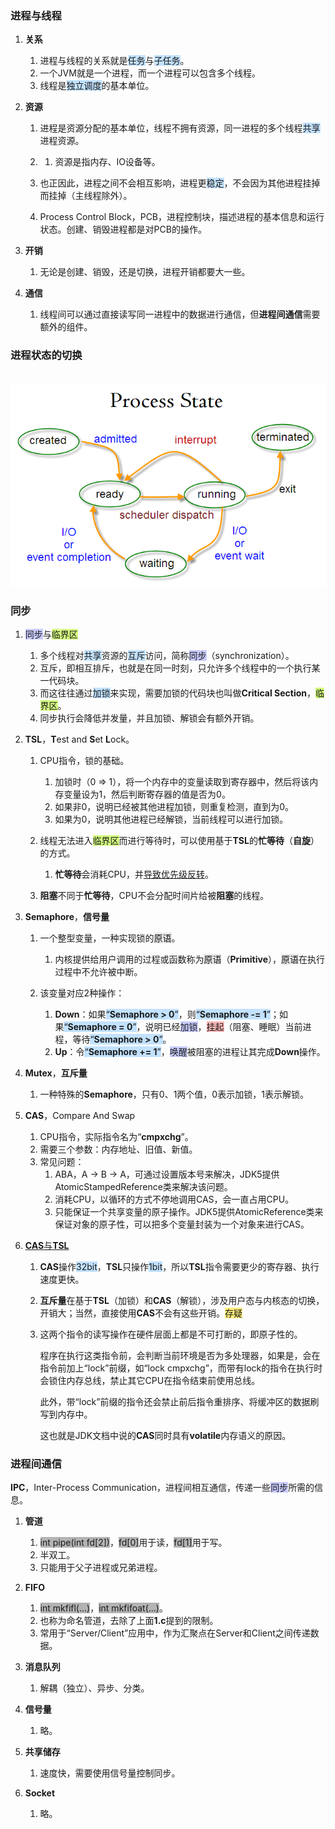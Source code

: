 ### 进程与线程

1. **关系**

   1. 进程与线程的关系就是<span style=background:#c2e2ff>任务</span>与<span style=background:#c2e2ff>子任务</span>。
   2. 一个JVM就是一个进程，而一个进程可以包含多个线程。
   3. 线程是<span style=background:#c2e2ff>独立调度</span>的基本单位。

2. **资源**

   1. 进程是资源分配的基本单位，线程不拥有资源，同一进程的多个线程<span style=background:#c2e2ff>共享</span>进程资源。
   2. 1. 资源是指内存、IO设备等。

   3. 也正因此，进程之间不会相互影响，进程更<span style=background:#c2e2ff>稳定</span>，不会因为其他进程挂掉而挂掉（主线程除外）。

   4. Process Control Block，PCB，进程控制块，描述进程的基本信息和运行状态。创建、销毁进程都是对PCB的操作。

3. **开销**

   1. 无论是创建、销毁，还是切换，进程开销都要大一些。

4. **通信**

   1. 线程间可以通过直接读写同一进程中的数据进行通信，但**进程间通信**需要额外的组件。




### 进程状态的切换

​    ![0](../images/2/process-state.png)

### 同步

1. <span style=background:#c9ccff>同步</span>与<span style=background:#d4fe7f>临界区</span>

   1. 多个线程对<span style=background:#c2e2ff>共享</span>资源的<span style=background:#c2e2ff>互斥</span>访问，简称<span style=background:#c9ccff>同步</span>（synchronization）。
   2. 互斥，即相互排斥，也就是在同一时刻，只允许多个线程中的一个执行某一代码块。
   3. 而这往往通过<span style=background:#c2e2ff>加锁</span>来实现，需要加锁的代码块也叫做**Critical Section**，<span style=background:#d4fe7f>临界区</span>。
   4. 同步执行会降低并发量，并且加锁、解锁会有额外开销。
2. **TSL**，**T**est and **S**et **L**ock。

   1. CPU指令，锁的基础。
      1. 加锁时（0 => 1），将一个内存中的变量读取到寄存器中，然后将该内存变量设为1，然后判断寄存器的值是否为0。
      2. 如果非0，说明已经被其他进程加锁，则重复检测，直到为0。
      3. 如果为0，说明其他进程已经解锁，当前线程可以进行加锁。

   3. 线程无法进入<span style=background:#d4fe7f>临界区</span>而进行等待时，可以使用基于**TSL**的**忙等待**（**自旋**）的方式。

      1. **忙等待**会消耗CPU，并[导致优先级反转](https://www.beanlam.me/2018/sync-primitive/)。
   2. **阻塞**不同于**忙等待**，CPU不会分配时间片给被**阻塞**的线程。
3. **Semaphore**，**信号量**

   1. 一个整型变量，一种实现锁的<span style=background:#e6e6e6>原语</span>。
      1. 内核提供给用户调用的过程或函数称为<span style=background:#e6e6e6>原语</span>（**Primitive**），<span style=background:#e6e6e6>原语</span>在执行过程中不允许被中断。

   2. 该变量对应2种操作：

      1. **Down**：如果<span style=background:#c2e2ff>“**Semaphore > 0**”</span>，则<span style=background:#c2e2ff>“**Semaphore -= 1**”</span>；如果<span style=background:#c2e2ff>“**Semaphore = 0**”</span>，说明已经<span style=background:#c9ccff>加锁</span>，<span style=background:#ffb8b8>挂起</span>（阻塞、睡眠）当前进程，等待<span style=background:#c2e2ff>“**Semaphore > 0**”</span>。
      2. **Up**：令<span style=background:#c2e2ff>“**Semaphore += 1**”</span>，<span style=background:#c9ccff>唤醒</span>被阻塞的进程让其完成**Down**操作。
4. **Mutex**，**互斥量**

   1. 一种特殊的**Semaphore**，只有0、1两个值，0表示加锁，1表示解锁。
5. **CAS**，Compare And Swap

   1. CPU指令，实际指令名为“**cmpxchg**”。
   2. 需要三个参数：内存地址、旧值、新值。
   3. 常见问题：
      1. ABA，A -> B -> A，可通过设置版本号来解决，JDK5提供AtomicStampedReference类来解决该问题。
      2. 消耗CPU，以循环的方式不停地调用CAS，会一直占用CPU。
      3. 只能保证一个共享变量的原子操作。JDK5提供AtomicReference类来保证对象的原子性，可以把多个变量封装为一个对象来进行CAS。
6. [**CAS**与**TSL**](https://blog.csdn.net/Saintyyu/article/details/103428007)
   1. **CAS**操作<span style=background:#c2e2ff>32bit</span>，**TSL**只操作<span style=background:#c2e2ff>1bit</span>，所以**TSL**指令需要更少的寄存器、执行速度更快。

   2. **互斥量**在基于**TSL**（加锁）和**CAS**（解锁），涉及用户态与内核态的切换，开销大；当然，直接使用**CAS**不会有这些开销。<span style=background:#ffee7c>存疑</span>

   3. 这两个指令的读写操作在硬件层面上都是不可打断的，即原子性的。

      程序在执行这类指令前，会判断当前环境是否为多处理器，如果是，会在指令前加上“lock”前缀，如“lock cmpxchg”，而带有lock的指令在执行时会锁住内存总线，禁止其它CPU在指令结束前使用总线。

      此外，带“lock”前缀的指令还会禁止前后指令重排序、将缓冲区的数据刷写到内存中。

      这也就是JDK文档中说的**CAS**同时具有**volatile**内存语义的原因。



### 进程间通信

**IPC**，Inter-Process Communication，进程间相互通信，传递一些<span style=background:#c9ccff>同步</span>所需的信息。

1. **管道**
   1. <span style=background:#b3b3b3>int pipe(int fd[2])</span>，<span style=background:#b3b3b3>fd[0]</span>用于读，<span style=background:#b3b3b3>fd[1]</span>用于写。
   2. 半双工。
   3. 只能用于父子进程或兄弟进程。
   
2. **FIFO**
   1. <span style=background:#b3b3b3>int mkfifl(...)</span>，<span style=background:#b3b3b3>int mkfifoat(...)</span>。
   2. 也称为命名管道，去除了上面**1.c**提到的限制。
   3. 常用于“Server/Client”应用中，作为汇聚点在Server和Client之间传递数据。
   
3. **消息队列**
   1. 解耦（独立）、异步、分类。
   
4. **信号量**
   1. 略。
   
5. **共享储存**
   1. 速度快，需要使用信号量控制同步。
   
6. **Socket**

   1. 略。

